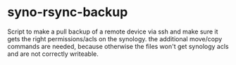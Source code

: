 # syno-rsync-backup #

Script to make a pull backup of a remote device via ssh and make sure it gets the right permissions/acls on the synology. the additional move/copy commands are needed, because otherwise the files won't get synology acls and are not correctly writeable.
